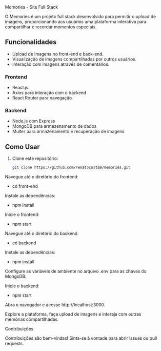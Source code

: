  Memories - Site Full Stack

O Memories é um projeto full stack desenvolvido para permitir o upload de imagens, proporcionando aos usuários uma plataforma interativa para compartilhar e recordar momentos especiais.

## Funcionalidades

- Upload de imagens no front-end e back-end.
- Visualização de imagens compartilhadas por outros usuários.
- Interação com imagens através de comentários.

### Frontend

- React.js
- Axios para interação com o backend
- React Router para navegação

### Backend

- Node.js com Express
- MongoDB para armazenamento de dados
- Multer para armazenamento e recuperação de imagens

## Como Usar

1. Clone este repositório:

   ```bash
   git clone https://github.com/renatocosta0/memories.git
   
Navegue até o diretório do frontend:
- cd front-end

Instale as dependências:
- npm install

Inicie o frontend:
- npm start

Navegue até o diretório do backend:
- cd backend

Instale as dependências:
- npm install
  
Configure as variáveis de ambiente no arquivo .env para as chaves do MongoDB.

Inicie o backend:
- npm start

Abra o navegador e acesse http://localhost:3000.

Explore a plataforma, faça upload de imagens e interaja com outras memórias compartilhadas.

Contribuições

Contribuições são bem-vindas! Sinta-se à vontade para abrir issues ou pull requests.
